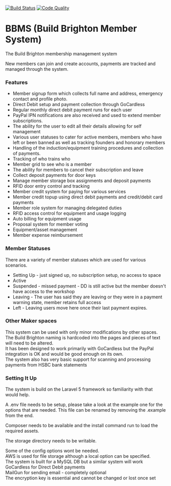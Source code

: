 [![Build Status](http://img.shields.io/travis/ArthurGuy/BBMembershipSystem.svg?style=flat-square)](https://travis-ci.org/ArthurGuy/BBMembershipSystem)
[![Code Quality](http://img.shields.io/scrutinizer/g/ArthurGuy/BBMembershipSystem.svg?style=flat-square)](https://scrutinizer-ci.com/g/ArthurGuy/BBMembershipSystem)

BBMS (Build Brighton Member System)
====================

The Build Brighton membership management system

New members can join and create accounts, payments are tracked and managed through the system.


### Features
* Member signup form which collects full name and address, emergency contact and profile photo.
* Direct Debit setup and payment collection through GoCardless
* Regular monthly direct debit payment runs for each user
* PayPal IPN notifications are also received and used to extend member subscriptions.
* The ability for the user to edit all their details allowing for self management
* Various user statuses to cater for active members, members who have left or been banned as well as tracking founders and honorary members
* Handling of the induction/equipment training procedures and collection of payments.
* Tracking of who trains who
* Member grid to see who is a member
* The ability for members to cancel their subscription and leave
* Collect deposit payments for door keys
* Manage member storage box assignments and deposit payments
* RFID door entry control and tracking
* Member credit system for paying for various services
* Member credit topup using direct debit payments and credit/debit card payments
* Member role system for managing delegated duties
* RFID access control for equipment and usage logging
* Auto billing for equipment usage
* Proposal system for member voting
* Equipment/asset management
* Member expense reimbursement


### Member Statuses
There are a variety of member statuses which are used for various scenarios.
* Setting Up - just signed up, no subscription setup, no access to space
* Active
* Suspended - missed payment - DD is still active but the member doesn't have access to the workshop
* Leaving - The user has said they are leaving or they were in a payment warning state, member retains full access
* Left - Leaving users move here once their last payment expires.


### Other Maker spaces
This system can be used with only minor modifications by other spaces.<br />
The Build Brighton naming is hardcoded into the pages and pieces of text will need to be altered.<br />
It has been designed to work primarily with GoCardless but the PayPal integration is OK and would be good enough on its own.<br />
The system also has very basic support for scanning and processing payments from HSBC bank statements


### Setting It Up
The system is build on the Laravel 5 framework so familiarity with that would help.

A .env file needs to be setup, please take a look at the example one for the options that are needed.
This file can be renamed by removing the .example from the end.

Composer needs to be available and the install command run to load the required assets.

The storage directory needs to be writable. 

Some of the config options wont be needed.<br />
AWS is used for file storage although a local option can be specified.<br />
The system is built for a MySQL DB but a similar system will work<br />
GoCardless for Direct Debit payments<br />
MailGun for sending email - completely optional<br />
The encryption key is essential and cannot be changed or lost once set<br />

